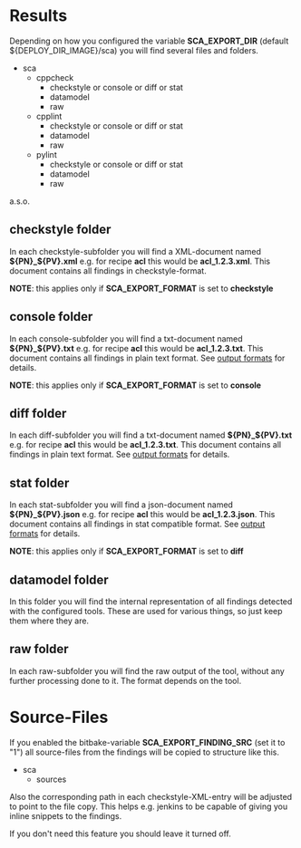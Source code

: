 # Results

Depending on how you configured the variable __SCA_EXPORT_DIR__ (default \${DEPLOY_DIR_IMAGE}/sca) you will find several files and folders.

- sca
  - cppcheck
    - checkstyle or console or diff or stat
    - datamodel
    - raw
  - cpplint
    - checkstyle or console or diff or stat
    - datamodel
    - raw
  - pylint
    - checkstyle or console or diff or stat
    - datamodel
    - raw

a.s.o.

## checkstyle folder

In each checkstyle-subfolder you will find a XML-document named __\${PN}_\${PV}.xml__ e.g. for recipe **acl** this would be **acl_1.2.3.xml**.
This document contains all findings in checkstyle-format.

**NOTE**: this applies only if __SCA_EXPORT_FORMAT__ is set to __checkstyle__

## console folder

In each console-subfolder you will find a txt-document named __\${PN}_\${PV}.txt__ e.g. for recipe **acl** this would be **acl_1.2.3.txt**.
This document contains all findings in plain text format.
See [output formats](output_formats.md) for details.

**NOTE**: this applies only if __SCA_EXPORT_FORMAT__ is set to __console__

## diff folder

In each diff-subfolder you will find a txt-document named __\${PN}_\${PV}.txt__ e.g. for recipe **acl** this would be **acl_1.2.3.txt**.
This document contains all findings in plain text format.
See [output formats](output_formats.md) for details.

## stat folder

In each stat-subfolder you will find a json-document named __\${PN}_\${PV}.json__ e.g. for recipe **acl** this would be **acl_1.2.3.json**.
This document contains all findings in stat compatible format.
See [output formats](output_formats.md) for details.

**NOTE**: this applies only if __SCA_EXPORT_FORMAT__ is set to __diff__

## datamodel folder

In this folder you will find the internal representation of all findings detected with the configured tools.
These are used for various things, so just keep them where they are.

## raw folder

In each raw-subfolder you will find the raw output of the tool, without any further processing done to it. The format depends on the tool.

# Source-Files

If you enabled the bitbake-variable __SCA_EXPORT_FINDING_SRC__ (set it to "1") all source-files from the findings will be copied to structure like this.

- sca
  - sources

Also the corresponding path in each checkstyle-XML-entry will be adjusted to point to the file copy.
This helps e.g. jenkins to be capable of giving you inline snippets to the findings.

If you don't need this feature you should leave it turned off.

